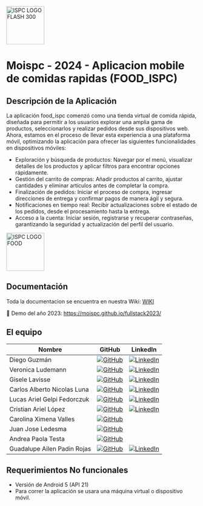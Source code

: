 
<link rel="stylesheet" href="https://cdnjs.cloudflare.com/ajax/libs/font-awesome/6.0.0-beta3/css/all.min.css">

<img src="https://github.com/user-attachments/assets/0bf52317-646d-4954-be80-caa421b0206d" alt="ISPC LOGO FLASH 300" width="100"/>

# Moispc - 2024 - Aplicacion mobile de comidas rapidas (FOOD_ISPC)

## Descripción de la Aplicación
La aplicación food_ispc comenzó como una tienda virtual de comida rápida, diseñada para permitir a los usuarios explorar una amplia gama de productos, seleccionarlos y realizar pedidos desde sus dispositivos web. Ahora, estamos en el proceso de llevar esta experiencia a una plataforma móvil, optimizando la aplicación para ofrecer las siguientes funcionalidades en dispositivos móviles:

* Exploración y búsqueda de productos: Navegar por el menú, visualizar detalles de los productos y aplicar filtros para encontrar opciones rápidamente.
* Gestión del carrito de compras: Añadir productos al carrito, ajustar cantidades y eliminar artículos antes de completar la compra.
* Finalización de pedidos: Iniciar el proceso de compra, ingresar direcciones de entrega y confirmar pagos de manera ágil y segura.
* Notificaciones en tiempo real: Recibir actualizaciones sobre el estado de los pedidos, desde el procesamiento hasta la entrega.
* Acceso a la cuenta: Iniciar sesión, registrarse y recuperar contraseñas, garantizando la seguridad y actualización del perfil del usuario.

<img src="https://github.com/user-attachments/assets/51a8f7ad-f85c-4c18-ae37-a978410f24bc" alt="ISPC LOGO FOOD" width="100"/>


## Documentación

Toda la documentacion se encuentra en nuestra Wiki: [WIKI](https://shre.ink/WikiFood)

🚀 Demo del año 2023: https://moispc.github.io/fullstack2023/

## El equipo


| Nombre                      | GitHub                               | LinkedIn                                          |
|-----------------------------|--------------------------------------|---------------------------------------------------|
| Diego Guzmán                | [![GitHub](https://img.icons8.com/ios-filled/50/000000/github.png)](https://github.com/cerveux-learning) | [![LinkedIn](https://img.icons8.com/ios-filled/50/000000/linkedin.png)](https://www.linkedin.com/in/diego-guzm%C3%A1n-cerveux/) |
| Veronica Ludemann           | [![GitHub](https://img.icons8.com/ios-filled/50/000000/github.png)](https://github.com/veroludemann) | [![LinkedIn](https://img.icons8.com/ios-filled/50/000000/linkedin.png)](https://www.linkedin.com/in/veronica-ludemann/) |
| Gisele Lavisse              | [![GitHub](https://img.icons8.com/ios-filled/50/000000/github.png)](https://github.com/gigilavisse) | [![LinkedIn](https://img.icons8.com/ios-filled/50/000000/linkedin.png)](https://www.linkedin.com/in/gisele-lavisse-934540246/) |
| Carlos Alberto Nicolas Luna | [![GitHub](https://img.icons8.com/ios-filled/50/000000/github.png)](https://github.com/NicolasLuna12) | [![LinkedIn](https://img.icons8.com/ios-filled/50/000000/linkedin.png)](https://www.linkedin.com/in/nicolas-luna-632612106/) |
| Lucas Ariel Gelpi Fedorczuk | [![GitHub](https://img.icons8.com/ios-filled/50/000000/github.png)](https://github.com/lucasGelpi) | [![LinkedIn](https://img.icons8.com/ios-filled/50/000000/linkedin.png)](https://www.linkedin.com/in/lucas-gelpi/) |
| Cristian Ariel López        | [![GitHub](https://img.icons8.com/ios-filled/50/000000/github.png)](https://github.com/Kronomio) | [![LinkedIn](https://img.icons8.com/ios-filled/50/000000/linkedin.png)](https://www.linkedin.com/in/cristianlopez-ok/) |
| Carolina Ximena Valles      | [![GitHub](https://img.icons8.com/ios-filled/50/000000/github.png)](https://github.com/CarolinaV22) |                                                   |
| Juan Jose Ledesma           | [![GitHub](https://img.icons8.com/ios-filled/50/000000/github.png)](https://github.com/acantoscurria) |                                                   |
| Andrea Paola Testa          | [![GitHub](https://img.icons8.com/ios-filled/50/000000/github.png)](https://github.com/PaoTes) |                                                   |
| Guadalupe Ailen Padin Rojas | [![GitHub](https://img.icons8.com/ios-filled/50/000000/github.png)](https://github.com/GPRNomade) | [![LinkedIn](https://img.icons8.com/ios-filled/50/000000/linkedin.png)](https://www.linkedin.com/in/guadalupepadinrojas/) |




## Requerimientos No funcionales
* Versión de Android 5 (API 21) 
* Para correr la aplicación se usara una máquina virtual o dispositivo móvil.
